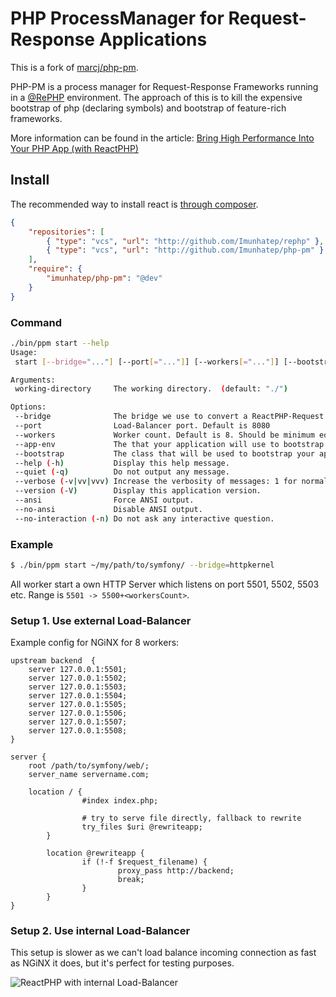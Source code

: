 PHP ProcessManager for Request-Response Applications
====================================================

This is a fork of [marcj/php-pm](https://github.com/marcj/php-pm). 

PHP-PM is a process manager for Request-Response Frameworks running in a [@RePHP](https://github.com/Imunhatep/rephp) environment. The approach of this is to kill the expensive bootstrap of php (declaring symbols) and bootstrap of feature-rich frameworks.

More information can be found in the article: [Bring High Performance Into Your PHP App (with ReactPHP)](http://marcjschmidt.de/blog/2014/02/08/php-high-performance.html)

## Install

The recommended way to install react is [through composer](http://getcomposer.org).

```JSON
{
    "repositories": [
        { "type": "vcs", "url": "http://github.com/Imunhatep/rephp" },
        { "type": "vcs", "url": "http://github.com/Imunhatep/php-pm" }
    ],
    "require": {
        "imunhatep/php-pm": "@dev"
    }
}
```


### Command

```bash
./bin/ppm start --help
Usage:
 start [--bridge="..."] [--port[="..."]] [--workers[="..."]] [--bootstrap[="..."]] [--app-env[="..."]] [working-directory]

Arguments:
 working-directory     The working directory.  (default: "./")

Options:
 --bridge              The bridge we use to convert a ReactPHP-Request to your target framework.
 --port                Load-Balancer port. Default is 8080
 --workers             Worker count. Default is 8. Should be minimum equal to the number of CPU cores.
 --app-env             The that your application will use to bootstrap.
 --bootstrap           The class that will be used to bootstrap your application.
 --help (-h)           Display this help message.
 --quiet (-q)          Do not output any message.
 --verbose (-v|vv|vvv) Increase the verbosity of messages: 1 for normal output, 2 for more verbose output and 3 for debug
 --version (-V)        Display this application version.
 --ansi                Force ANSI output.
 --no-ansi             Disable ANSI output.
 --no-interaction (-n) Do not ask any interactive question.
```

### Example

```bash
$ ./bin/ppm start ~/my/path/to/symfony/ --bridge=httpkernel
```

All worker start a own HTTP Server which listens on port 5501, 5502, 5503 etc. Range is `5501 -> 5500+<workersCount>`.

### Setup 1. Use external Load-Balancer

Example config for NGiNX for 8 workers:

```
upstream backend  {
    server 127.0.0.1:5501;
    server 127.0.0.1:5502;
    server 127.0.0.1:5503;
    server 127.0.0.1:5504;
    server 127.0.0.1:5505;
    server 127.0.0.1:5506;
    server 127.0.0.1:5507;
    server 127.0.0.1:5508;
}

server {
    root /path/to/symfony/web/;
    server_name servername.com;
    
    location / {
                #index index.php;

                # try to serve file directly, fallback to rewrite
                try_files $uri @rewriteapp;
        }

        location @rewriteapp {
                if (!-f $request_filename) {
                        proxy_pass http://backend;
                        break;
                }
        }
}

```

### Setup 2. Use internal Load-Balancer

This setup is slower as we can't load balance incoming connection as fast as NGiNX it does,
but it's perfect for testing purposes.

![ReactPHP with internal Load-Balancer](doc/reactphp-internal-balancer.jpg)
